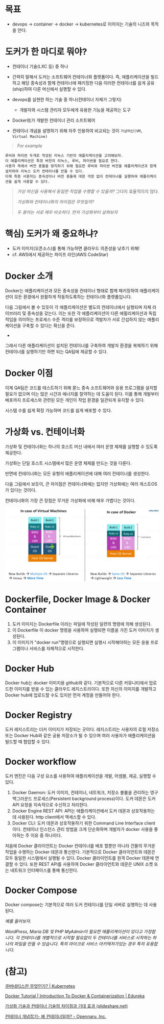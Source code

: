 

# 목표

- devops -> container -> docker -> kubernetes로 이어지는 기술의 니즈와 목적을 안다.

  

# 도커가 한 마디로 뭐야?

- 컨테이너 기술(LXC 등) 중 하나
- 간략히 말해서 도커는 소프트웨어 컨테이너화 플랫폼이다. 즉, 애플리케이션을 빌드하고 해당 종속성과 함께 컨테이너에 패키징한 다음 이러한 컨테이너를 쉽게 공유(ship)하여 다른 머신에서 실행할 수 있다.



- devops를 실현한 하는 기술 중 하나(컨테이너 자체가 그렇지)
  - 개발자와 시스템 관리자 모두에게 유용한 기능을 제공하는 도구
- Docker社가 개발한 컨테이너 관리 소프트웨어
- 컨테이너 개념을 설명하기 위해 자주 인용하여 비교되는 것이 `가상머신(VM, Virtual Machine)`

>*For example*

```
루비와 파이썬 두개로 작성된 리눅스 기반의 애플리케이션을 고려해보자.
이 애플리케이션은 특정 버전의 리눅스, 루비, 파이썬을 필요로 한다.
사용자 측에서 버전 충돌을 방지하기 위해 필요한 루비와 파이썬 버전을 애플리케이션과 함께 설치하여 리눅스 도커 컨테이너를 만들 수 있다.
이제 최종 사용자는 종속성이나 버전 충돌에 대한 걱정 없이 컨테이너를 실행하여 애플리케이션을 쉽게 사용할 수 있다.
```



>*가상 머신을 사용해서 동일한 작업을 수행할 수 있을까?* 그다지 효율적이지 않다.
>
>*가상화와 컨테이너화의 차이점은 무엇일까?*
>
>*두 용어는 서로 매우 비슷하다. 먼저 가상화부터 살펴보자*



# 핵심) 도커가 왜 중요하냐?

- 도커 이미지(오픈소스)를 통해 가능하면 클라우드 의존성을 낮추기 위해! 
- cf. AWS에서 제공하는 파이프 라인(AWS CodeStar)





# Docker 소개

Docker는 애플리케이션과 모든 종속성을 컨테이너 형태로 함께 패키징하여 애플리케이션이 모든 환경에서 원활하게 작동하도록하는 컨테이너화 플랫폼입니다.

다음 그림에서 볼 수 있듯이 각 애플리케이션은 별도의 컨테이너에서 실행되며 자체 라이브러리 및 종속성을 갖는다. 이는 또한 각 애플리케이션이 다른 애필리케이션과 독립적임을 의미하는 프로세스 수준 격리를 보장하므로 객발자가 서로 간섭하지 않는 애플리케이션을 구축할 수 있다는 확신을 준다.

- 



그래서 다른 애플리케이션이 설치된 컨테이너를 구축하여 개발자 환경을 복제하기 위해 컨테이너를 실행하기만 하면 되는 QA팀에 제공할 수 있다.



# Docker 이점

이제 QA팀은 코드를 테스트하기 위해 몯느 종속 소프트웨어와 응용 프로그램을 설치할 필요가 없으며 이는 많은 시간과 에너지를 절약하는 데 도움이 된다. 이를 통해 개발부터 배포까지 프로세스와 관련된 모든 개인이 작업 환경을 일관되게 유지할 수 있다.

시스템 수를 쉽게 확장 가능하며 코드를 쉽게 배포할 수 있다.





# 가상화 vs. 컨테이너화

가상화 및 컨테이너화는 하나의 호스트 머신 내에서 여러 운영 체제를 실행할 수 있도록 제공한다.

가상화는 단일 호스트 시스템에서 많은 운영 체제를 만드는 것을 다룬다.

반면에 컨테이너화는 모든 유형의 애플리케이션에 대해 여러 컨테이너를 생성한다.

다음 그림에서 보듯이, 큰 차이점은 컨테이너화에는 없지만 가상화에는 여러 게스트OS가 있다는 것이다.

컨테이너화의 가장 큰 장점은 무거운 가상화에 비해 매우 가볍다는 것이다.

![image-20210204214904343](images/image-20210204214904343.png)

# Dockerfile, Docker Image & Docker Container

1. 도커 이미지는 Dockerfile 이라는 파일에 작성된 일련의 명령에 의해 생성된다.
2. 이 Dockerfile 이 docker 명령을 사용하여 실행되면 이름을 가진 도커 이미지가 생성된다.
3. 이 이미지가 "docker run"명령으로 실행되면 실행시 시작해야하는 모든 응용 프로그램이나 서비스를 자체적으로 시작한다.



# Docker Hub

Docker hub는 docker 이미지용 github와 같다. 기본적으로 다른 커뮤니티에서 업로드한 이미지를 받을 수 있는 클라우드 레지스트리이다. 또한 자신의 이미지를 개발하고 Docker hub에 업로드할 수도 있지만 먼저 계정을 만들어야 한다.



# Docker Registry

도커 레지스트리는 더커 이미지가 저장되는 곳이다. 레지스트리는 사용자의 로컬 저장소 또는 Docker Hub와 같은 공용 저장소가 될 수 있으며 여러 사용자가 애플리케이션을 빌드할 때 협업할 수 있다.



# Docker workflow

도커 엔진은 다음 구성 요소를 사용하여 애플리케이션을 개발, 어셈블, 제공, 실행할 수 있다.

1. Docker Daemon: 도커 이미지, 컨테이너, 네트워크, 저장소 볼륨을 관리하는 영구 백그라운드 프로세스(Persistent background process)이다. 도커 데몬은 도커 API 요청을 지속적으로 수신하고 처리한다.
2. Docker Engine REST API: API는 애플리케이션에서 도커 데몬과 상호작용하는 데 사용된다. http client에서 액세스할 수 있다.
3. Docker CLI: 도커 데몬과 상호작용하기 위한 Command Line Interface client 이다. 컨테이너 인스턴스 관리 방법을 크게 단순화하며 개발자가 docker 사용을 좋아하는 주 이유 중 하나이다.



처음에 Docker 클라이언트는 Docker 컨테이너를 배포 할뿐만 아니라 건물의 무거운 작업을 수행하는 Docker 데몬과 통신한다. 기본적으로 Docker 클라이언트와 데몬은 모두 동일한 시스템에서 실행될 수 있다. Docker 클라이언트를 원격 Docker 데몬에 연결할 수 있다. 또한 REST API를 사용하여 Docker 클라이언트와 데몬은 UNIX 소켓 또는 네트워크 인터페이스를 통해 통신한다.



# Docker Compose

Docker compose는 기본적으로 여러 도커 컨테이너를 단일 서버로 실행하는 데 사용된다.

*예를 들어보자.*

*WordPress, Maria DB 및 PHP MyAdmin이 필요한 애플리케이션이 있다고 가정합니다. 각 컨테이너를 개별적으로 시작할 필요없이 두 컨테이너를 서비스로 시작하는 하나의 파일을 만들 수 있습니다. 특히 마이크로 서비스 아키텍처가있는 경우 특히 유용합니다.*



# (참고)

[쿠버네티스란 무엇인가? | Kubernetes](https://kubernetes.io/ko/docs/concepts/overview/what-is-kubernetes/)

[Docker Tutorial | Introduction To Docker & Containerization | Edureka](https://www.edureka.co/blog/docker-tutorial)

[가상화 기술과 컨테이너 기술의 차이점과 기대 효과 (slideshare.net)](https://www.slideshare.net/opennaru/ss-201415218)

[컨테이너 개념잡기- 왜 컨테이너일까? - Opennaru, Inc.](http://www.opennaru.com/open-source/containers-metaphor-for-what-docker-is/)

